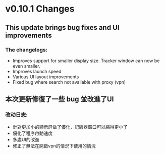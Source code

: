 # v0.10.1 Changes
## This update brings bug fixes and UI improvements
### The changelogs:
- Improves support for smaller display size. Tracker window can now be even smaller.
- Improves launch speed
- Various UI layout improvements
- Fixed bug where search not available with proxy (vpn)


## 本次更新修復了一些 bug 並改進了UI

### 改动日志:
- 針對更加小的顯示屏做了優化，記牌器窗口可以縮得更小了
- 優化了程序啟動速度
- 多處UI的改進
- 修正了無法在開啟vpn的情況下使用的情況
